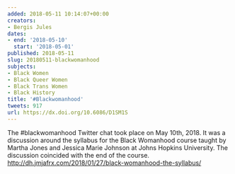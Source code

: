 ```yaml
---
added: 2018-05-11 10:14:07+00:00
creators:
- Bergis Jules
dates:
- end: '2018-05-10'
  start: '2018-05-01'
published: 2018-05-11
slug: 20180511-blackwomanhood
subjects:
- Black Women
- Black Queer Women
- Black Trans Women
- Black History
title: '#Blackwomanhood'
tweets: 917
url: https://dx.doi.org/10.6086/D1SM1S
---
```


The #blackwomanhood Twitter chat took place on May 10th, 2018. It was a discussion around the syllabus for the Black Womanhood course taught by Martha Jones and Jessica Marie Johnson at Johns Hopkins University. The discussion coincided with the end of the course. http://dh.jmjafrx.com/2018/01/27/black-womanhood-the-syllabus/
